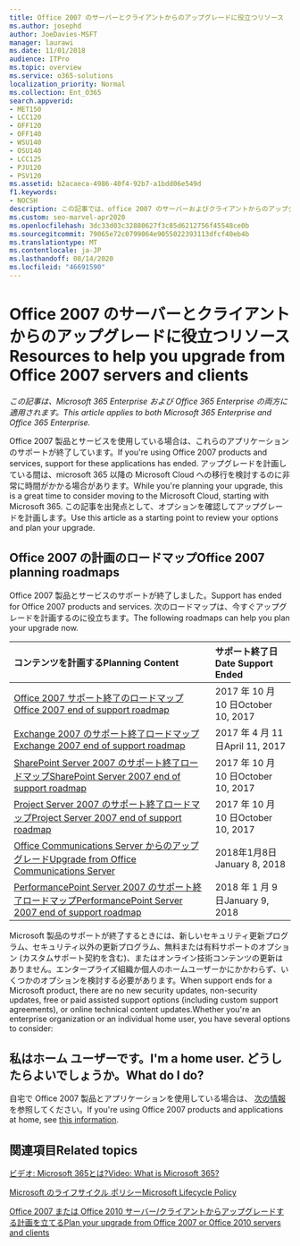 ```yaml
---
title: Office 2007 のサーバーとクライアントからのアップグレードに役立つリソース
ms.author: josephd
author: JoeDavies-MSFT
manager: laurawi
ms.date: 11/01/2018
audience: ITPro
ms.topic: overview
ms.service: o365-solutions
localization_priority: Normal
ms.collection: Ent_O365
search.appverid:
- MET150
- LCC120
- OFF120
- OFF140
- WSU140
- OSU140
- LCC125
- PJU120
- PSV120
ms.assetid: b2acaeca-4986-40f4-92b7-a1bdd06e549d
f1.keywords:
- NOCSH
description: この記事では、office 2007 のサーバーおよびクライアントからのアップグレードに役立つリソースを提供します。これは、Office 2007 のサポートが終了したためです。
ms.custom: seo-marvel-apr2020
ms.openlocfilehash: 3dc33d03c32880627f3c85d6212756f45548ce0b
ms.sourcegitcommit: 79065e72c0799064e9055022393113dfcf40eb4b
ms.translationtype: MT
ms.contentlocale: ja-JP
ms.lasthandoff: 08/14/2020
ms.locfileid: "46691590"
---
```

# <a name="resources-to-help-you-upgrade-from-office-2007-servers-and-clients"></a><span data-ttu-id="8a7d4-103">Office 2007 のサーバーとクライアントからのアップグレードに役立つリソース</span><span class="sxs-lookup"><span data-stu-id="8a7d4-103">Resources to help you upgrade from Office 2007 servers and clients</span></span>

<span data-ttu-id="8a7d4-104">*この記事は、Microsoft 365 Enterprise および Office 365 Enterprise の両方に適用されます。*</span><span class="sxs-lookup"><span data-stu-id="8a7d4-104">*This article applies to both Microsoft 365 Enterprise and Office 365 Enterprise.*</span></span>

<span data-ttu-id="8a7d4-105">Office 2007 製品とサービスを使用している場合は、これらのアプリケーションのサポートが終了しています。</span><span class="sxs-lookup"><span data-stu-id="8a7d4-105">If you're using Office 2007 products and services, support for these applications has ended.</span></span> <span data-ttu-id="8a7d4-106">アップグレードを計画している間は、microsoft 365 以降の Microsoft Cloud への移行を検討するのに非常に時間がかかる場合があります。</span><span class="sxs-lookup"><span data-stu-id="8a7d4-106">While you're planning your upgrade, this is a great time to consider moving to the Microsoft Cloud, starting with Microsoft 365.</span></span> <span data-ttu-id="8a7d4-107">この記事を出発点として、オプションを確認してアップグレードを計画します。</span><span class="sxs-lookup"><span data-stu-id="8a7d4-107">Use this article as a starting point to review your options and plan your upgrade.</span></span>
      
## <a name="office-2007-planning-roadmaps"></a><span data-ttu-id="8a7d4-108">Office 2007 の計画のロードマップ</span><span class="sxs-lookup"><span data-stu-id="8a7d4-108">Office 2007 planning roadmaps</span></span>
  
<span data-ttu-id="8a7d4-109">Office 2007 製品とサービスのサポートが終了しました。</span><span class="sxs-lookup"><span data-stu-id="8a7d4-109">Support has ended for Office 2007 products and services.</span></span> <span data-ttu-id="8a7d4-110">次のロードマップは、今すぐアップグレードを計画するのに役立ちます。</span><span class="sxs-lookup"><span data-stu-id="8a7d4-110">The following roadmaps can help you plan your upgrade now.</span></span>

|<span data-ttu-id="8a7d4-111">**コンテンツを計画する**</span><span class="sxs-lookup"><span data-stu-id="8a7d4-111">**Planning Content**</span></span>|<span data-ttu-id="8a7d4-112">**サポート終了日**</span><span class="sxs-lookup"><span data-stu-id="8a7d4-112">**Date Support Ended**</span></span>|
|:-----|:-----|
|[<span data-ttu-id="8a7d4-113">Office 2007 サポート終了のロードマップ</span><span class="sxs-lookup"><span data-stu-id="8a7d4-113">Office 2007 end of support roadmap</span></span>](https://docs.microsoft.com/DeployOffice/office-2007-end-support-roadmap) <br/> |<span data-ttu-id="8a7d4-114">2017 年 10 月 10 日</span><span class="sxs-lookup"><span data-stu-id="8a7d4-114">October 10, 2017</span></span>  <br/> |
|[<span data-ttu-id="8a7d4-115">Exchange 2007 のサポート終了ロードマップ</span><span class="sxs-lookup"><span data-stu-id="8a7d4-115">Exchange 2007 end of support roadmap</span></span>](exchange-2007-end-of-support.md) <br/> |<span data-ttu-id="8a7d4-116">2017 年 4 月 11 日</span><span class="sxs-lookup"><span data-stu-id="8a7d4-116">April 11, 2017</span></span>  <br/> |
|[<span data-ttu-id="8a7d4-117">SharePoint Server 2007 のサポート終了ロードマップ</span><span class="sxs-lookup"><span data-stu-id="8a7d4-117">SharePoint Server 2007 end of support roadmap</span></span>](sharepoint-2007-end-of-support.md) <br/> |<span data-ttu-id="8a7d4-118">2017 年 10 月 10 日</span><span class="sxs-lookup"><span data-stu-id="8a7d4-118">October 10, 2017</span></span>  <br/> |
|[<span data-ttu-id="8a7d4-119">Project Server 2007 のサポート終了ロードマップ</span><span class="sxs-lookup"><span data-stu-id="8a7d4-119">Project Server 2007 end of support roadmap</span></span>](project-server-2007-end-of-support.md) <br/> |<span data-ttu-id="8a7d4-120">2017 年 10 月 10 日</span><span class="sxs-lookup"><span data-stu-id="8a7d4-120">October 10, 2017</span></span>  <br/> |
|[<span data-ttu-id="8a7d4-121">Office Communications Server からのアップグレード</span><span class="sxs-lookup"><span data-stu-id="8a7d4-121">Upgrade from Office Communications Server</span></span>](https://docs.microsoft.com/SkypeForBusiness/plan-your-deployment/upgrade) <br/> |<span data-ttu-id="8a7d4-122">2018年1月8日</span><span class="sxs-lookup"><span data-stu-id="8a7d4-122">January 8, 2018</span></span>  <br/> |
|[<span data-ttu-id="8a7d4-123">PerformancePoint Server 2007 のサポート終了ロードマップ</span><span class="sxs-lookup"><span data-stu-id="8a7d4-123">PerformancePoint Server 2007 end of support roadmap</span></span>](pps-2007-end-of-support.md) <br/> |<span data-ttu-id="8a7d4-124">2018 年 1 月 9 日</span><span class="sxs-lookup"><span data-stu-id="8a7d4-124">January 9, 2018</span></span>  <br/> |
   
<span data-ttu-id="8a7d4-125">Microsoft 製品のサポートが終了するときには、新しいセキュリティ更新プログラム、セキュリティ以外の更新プログラム、無料または有料サポートのオプション (カスタムサポート契約を含む)、またはオンライン技術コンテンツの更新はありません。エンタープライズ組織か個人のホームユーザーかにかかわらず、いくつかのオプションを検討する必要があります。</span><span class="sxs-lookup"><span data-stu-id="8a7d4-125">When support ends for a Microsoft product, there are no new security updates, non-security updates, free or paid assisted support options (including custom support agreements), or online technical content updates.Whether you're an enterprise organization or an individual home user, you have several options to consider:</span></span>

## <a name="im-a-home-user-what-do-i-do"></a><span data-ttu-id="8a7d4-126">私はホーム ユーザーです。</span><span class="sxs-lookup"><span data-stu-id="8a7d4-126">I'm a home user.</span></span> <span data-ttu-id="8a7d4-127">どうしたらよいでしょうか。</span><span class="sxs-lookup"><span data-stu-id="8a7d4-127">What do I do?</span></span>

<span data-ttu-id="8a7d4-128">自宅で Office 2007 製品とアプリケーションを使用している場合は、 [次の情報](plan-upgrade-previous-versions-office.md#im-a-home-user-what-do-i-do)を参照してください。</span><span class="sxs-lookup"><span data-stu-id="8a7d4-128">If you're using Office 2007 products and applications at home, see [this information](plan-upgrade-previous-versions-office.md#im-a-home-user-what-do-i-do).</span></span>
     
## <a name="related-topics"></a><span data-ttu-id="8a7d4-129">関連項目</span><span class="sxs-lookup"><span data-stu-id="8a7d4-129">Related topics</span></span>

[<span data-ttu-id="8a7d4-130">ビデオ: Microsoft 365とは?</span><span class="sxs-lookup"><span data-stu-id="8a7d4-130">Video: What is Microsoft 365?</span></span>](https://support.office.com/article/847caf12-2589-452c-8aca-1c009797678b.aspx)
  
[<span data-ttu-id="8a7d4-131">Microsoft のライフサイクル ポリシー</span><span class="sxs-lookup"><span data-stu-id="8a7d4-131">Microsoft Lifecycle Policy</span></span>](https://go.microsoft.com/fwlink/?linkid=865200)

[<span data-ttu-id="8a7d4-132">Office 2007 または Office 2010 サーバー/クライアントからアップグレードする計画を立てる</span><span class="sxs-lookup"><span data-stu-id="8a7d4-132">Plan your upgrade from Office 2007 or Office 2010 servers and clients</span></span>](plan-upgrade-previous-versions-office.md)
  

